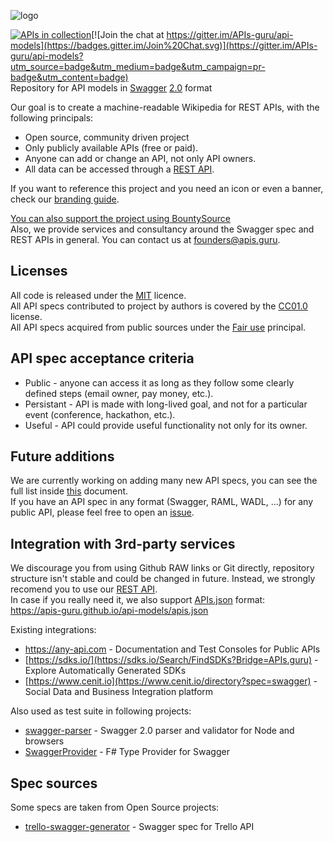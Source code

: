 ![logo]

[![APIs in collection](https://apis-guru.github.io/api-models/apis_in_collection_banner.svg)](./APIs)[![Join the chat at https://gitter.im/APIs-guru/api-models](https://badges.gitter.im/Join%20Chat.svg)](https://gitter.im/APIs-guru/api-models?utm_source=badge&utm_medium=badge&utm_campaign=pr-badge&utm_content=badge)<BR>
Repository for API models in [Swagger](http://swagger.io/) [2.0](https://github.com/swagger-api/swagger-spec/blob/master/versions/2.0.md) format

Our goal is to create a machine-readable Wikipedia for REST APIs, with the following principals:
- Open source, community driven project
- Only publicly available APIs (free or paid).
- Anyone can add or change an API, not only API owners.
- All data can be accessed through a [REST API](API.md).

If you want to reference this project and you need an icon or even a banner, check our [branding guide](branding/README.md).

[You can also support the project using BountySource](https://www.bountysource.com/teams/apis_guru)<br>
Also, we provide services and consultancy around the Swagger spec and REST APIs in general.
You can contact us at founders@apis.guru.

Licenses
--------------------------

All code is released under the [MIT](http://opensource.org/licenses/MIT) licence.<br>
All API specs contributed to project by authors is covered by the [CC01.0](https://creativecommons.org/publicdomain/zero/1.0/) license.<br>
All API specs acquired from public sources under the [Fair use](http://en.wikipedia.org/wiki/Fair_use) principal.

API spec acceptance criteria
--------------------------
* Public - anyone can access it as long as they follow some clearly defined steps (email owner, pay money, etc.).
* Persistant - API is made with long-lived goal, and not for a particular event (conference, hackathon, etc.).
* Useful - API could provide useful functionality not only for its owner.

Future additions
--------------------------
We are currently working on adding many new API specs, you can see the full list inside [this](https://docs.google.com/spreadsheets/d/14zxKcW_Pzu5aYI3Tnwe5ph2Ru2pkSP8yHWEQhx3t8pI/edit?usp=sharing) document.<BR>
If you have an API spec in any format (Swagger, RAML, WADL, ...) for any public API, please feel free to open an [issue](https://github.com/APIs-guru/api-models/issues/new).

Integration with 3rd-party services
--------------------------
We discourage you from using Github RAW links or Git directly, repository structure isn't stable and could be changed in future.
Instead, we strongly recomend you to use our [REST API](API.md).<BR>
In case if you really need it, we also support [APIs.json](http://apisjson.org/) format:<BR>
https://apis-guru.github.io/api-models/apis.json

Existing integrations:
 - https://any-api.com - Documentation and Test Consoles for Public APIs
 - [https://sdks.io/](https://sdks.io/Search/FindSDKs?Bridge=APIs.guru) - Explore Automatically Generated SDKs
 - [https://www.cenit.io](https://www.cenit.io/directory?spec=swagger) - Social Data and Business Integration platform

Also used as test suite in following projects:
 - [swagger-parser](https://github.com/BigstickCarpet/swagger-parser) - Swagger 2.0 parser and validator for Node and browsers
 - [SwaggerProvider](https://github.com/sergey-tihon/SwaggerProvider) - F# Type Provider for Swagger

Spec sources
--------------------------
Some specs are taken from Open Source projects:
 - [trello-swagger-generator](https://github.com/warehouseman/trello-swagger-generator/) - Swagger spec for Trello API

[logo]: https://apis-guru.github.io/api-models/branding/logo_horizontal.svg "APIs.guru"
